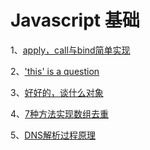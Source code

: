 # Javascript 基础

1、[apply，call与bind简单实现](./apply，call与bind简单实现.html)

2、['this' is a question](https://juejin.im/post/5b2df8226fb9a00e35683984)

3、[好好的，谈什么对象](https://juejin.im/post/5af836d251882542ba07db75)

4、[7种方法实现数组去重](https://juejin.im/post/5aed6110518825671b026bed)

5、[DNS解析过程原理](https://juejin.im/post/5b0a32a36fb9a07ab979f0b4)